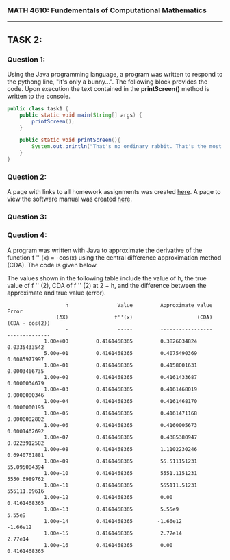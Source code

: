 ### MATH 4610: Fundementals of Computational Mathematics 
***

## TASK 2:

### Question 1:

Using the Java programming language, a program was written to respond to the pythong line, "it's only a bunny...". The following block provides the code. Upon execution the text contained in the **printScreen()** method is written to the console.


```java
public class task1 {
    public static void main(String[] args) {
        printScreen();
    }

    public static void printScreen(){
        System.out.println("That's no ordinary rabbit. That's the most foul, cruel, and bad-tempered rodent you ever set eyes on.");
    }
}
```

### Question 2:

A page with links to all homework assignments was created [here](). A page to view the software manual was created [here](). 

### Question 3:


### Question 4:

A program was written with Java to approximate the derivative of the function f '' (x) = -cos(x) using the central 
difference approximation method (CDA). The code is given below.

The values shown in the following table include the value of h,
the true value of f '' (2), CDA of f '' (2) at 2 + h, and the difference
between the approximate and true value (error). 

```
                   h                Value         Approximate value                Error
                (ΔX)               f''(x)                     (CDA)       (CDA - cos(2))
                   -                -----         -----------------       --------------
            1.00e+00         0.4161468365         0.3826034824         0.0335433542
            5.00e-01         0.4161468365         0.4075490369         0.0085977997
            1.00e-01         0.4161468365         0.4158001631         0.0003466735
            1.00e-02         0.4161468365         0.4161433687         0.0000034679
            1.00e-03         0.4161468365         0.4161468019         0.0000000346
            1.00e-04         0.4161468365         0.4161468170         0.0000000195
            1.00e-05         0.4161468365         0.4161471168         0.0000002802
            1.00e-06         0.4161468365         0.4160005673         0.0001462692
            1.00e-07         0.4161468365         0.4385380947         0.0223912582
            1.00e-08         0.4161468365         1.1102230246         0.6940761881
            1.00e-09         0.4161468365         55.511151231         55.095004394
            1.00e-10         0.4161468365         5551.1151231         5550.6989762
            1.00e-11         0.4161468365         555111.51231         555111.09616
            1.00e-12         0.4161468365         0.00                 0.4161468365
            1.00e-13         0.4161468365         5.55e9               5.55e9
            1.00e-14         0.4161468365        -1.66e12             -1.66e12
            1.00e-15         0.4161468365         2.77e14              2.77e14
            1.00e-16         0.4161468365         0.00                 0.4161468365
```

